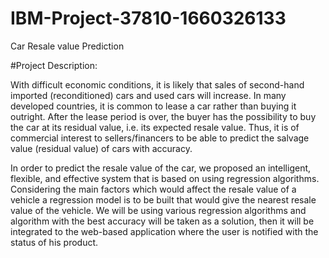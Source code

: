 # IBM-Project-37810-1660326133
Car Resale value Prediction


#Project Description:

With difficult economic conditions, it is likely that sales of second-hand imported (reconditioned) cars and used cars will increase. In many developed countries, it is common to lease a car rather than buying it outright. After the lease period is over, the buyer has the possibility to buy the car at its residual value, i.e. its expected resale value. Thus, it is of commercial interest to sellers/financers to be able to predict the salvage value (residual value) of cars with accuracy.

In order to predict the resale value of the car, we proposed an intelligent, flexible, and effective system that is based on using regression algorithms. Considering the main factors which would affect the resale value of a vehicle a regression model is to be built that would give the nearest resale value of the vehicle. We will be using various regression algorithms and algorithm with the best accuracy will be taken as a solution, then it will be integrated to the web-based application where the user is notified with the status of his product.
